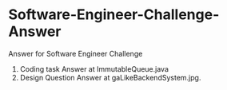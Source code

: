 # Software-Engineer-Challenge-Answer
Answer for Software Engineer Challenge

1. Coding task
Answer at ImmutableQueue.java
2. Design Question
Answer at gaLikeBackendSystem.jpg.
